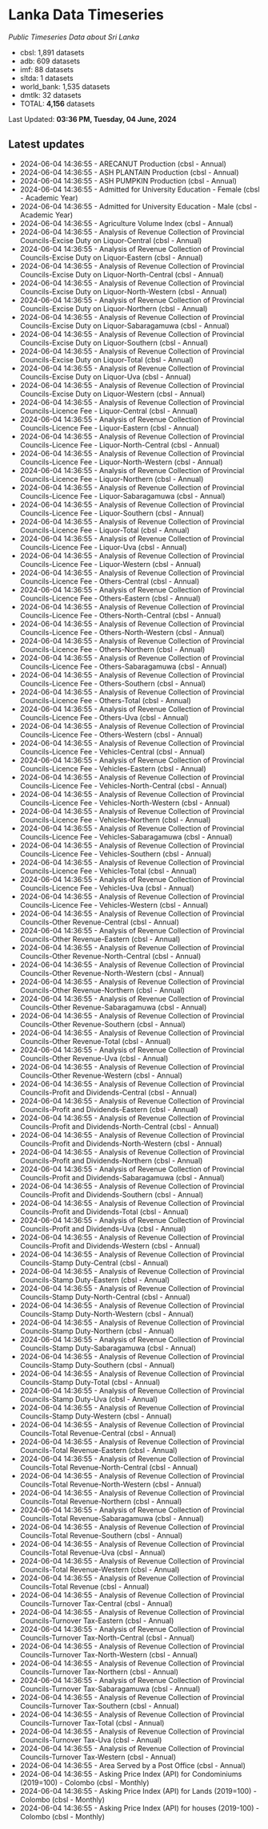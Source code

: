 # Lanka Data Timeseries
*Public Timeseries Data about Sri Lanka*

* cbsl: 1,891 datasets
* adb: 609 datasets
* imf: 88 datasets
* sltda: 1 datasets
* world_bank: 1,535 datasets
* dmtlk: 32 datasets
* TOTAL: **4,156** datasets

Last Updated: **03:36 PM, Tuesday, 04 June, 2024**

## Latest updates

* 2024-06-04 14:36:55 - ARECANUT Production (cbsl - Annual)
* 2024-06-04 14:36:55 - ASH PLANTAIN Production (cbsl - Annual)
* 2024-06-04 14:36:55 - ASH PUMPKIN Production (cbsl - Annual)
* 2024-06-04 14:36:55 - Admitted for University Education - Female (cbsl - Academic Year)
* 2024-06-04 14:36:55 - Admitted for University Education - Male (cbsl - Academic Year)
* 2024-06-04 14:36:55 - Agriculture Volume Index (cbsl - Annual)
* 2024-06-04 14:36:55 - Analysis of Revenue Collection of Provincial Councils-Excise Duty on Liquor-Central (cbsl - Annual)
* 2024-06-04 14:36:55 - Analysis of Revenue Collection of Provincial Councils-Excise Duty on Liquor-Eastern (cbsl - Annual)
* 2024-06-04 14:36:55 - Analysis of Revenue Collection of Provincial Councils-Excise Duty on Liquor-North-Central (cbsl - Annual)
* 2024-06-04 14:36:55 - Analysis of Revenue Collection of Provincial Councils-Excise Duty on Liquor-North-Western (cbsl - Annual)
* 2024-06-04 14:36:55 - Analysis of Revenue Collection of Provincial Councils-Excise Duty on Liquor-Northern (cbsl - Annual)
* 2024-06-04 14:36:55 - Analysis of Revenue Collection of Provincial Councils-Excise Duty on Liquor-Sabaragamuwa (cbsl - Annual)
* 2024-06-04 14:36:55 - Analysis of Revenue Collection of Provincial Councils-Excise Duty on Liquor-Southern (cbsl - Annual)
* 2024-06-04 14:36:55 - Analysis of Revenue Collection of Provincial Councils-Excise Duty on Liquor-Total (cbsl - Annual)
* 2024-06-04 14:36:55 - Analysis of Revenue Collection of Provincial Councils-Excise Duty on Liquor-Uva (cbsl - Annual)
* 2024-06-04 14:36:55 - Analysis of Revenue Collection of Provincial Councils-Excise Duty on Liquor-Western (cbsl - Annual)
* 2024-06-04 14:36:55 - Analysis of Revenue Collection of Provincial Councils-Licence Fee - Liquor-Central (cbsl - Annual)
* 2024-06-04 14:36:55 - Analysis of Revenue Collection of Provincial Councils-Licence Fee - Liquor-Eastern (cbsl - Annual)
* 2024-06-04 14:36:55 - Analysis of Revenue Collection of Provincial Councils-Licence Fee - Liquor-North-Central (cbsl - Annual)
* 2024-06-04 14:36:55 - Analysis of Revenue Collection of Provincial Councils-Licence Fee - Liquor-North-Western (cbsl - Annual)
* 2024-06-04 14:36:55 - Analysis of Revenue Collection of Provincial Councils-Licence Fee - Liquor-Northern (cbsl - Annual)
* 2024-06-04 14:36:55 - Analysis of Revenue Collection of Provincial Councils-Licence Fee - Liquor-Sabaragamuwa (cbsl - Annual)
* 2024-06-04 14:36:55 - Analysis of Revenue Collection of Provincial Councils-Licence Fee - Liquor-Southern (cbsl - Annual)
* 2024-06-04 14:36:55 - Analysis of Revenue Collection of Provincial Councils-Licence Fee - Liquor-Total (cbsl - Annual)
* 2024-06-04 14:36:55 - Analysis of Revenue Collection of Provincial Councils-Licence Fee - Liquor-Uva (cbsl - Annual)
* 2024-06-04 14:36:55 - Analysis of Revenue Collection of Provincial Councils-Licence Fee - Liquor-Western (cbsl - Annual)
* 2024-06-04 14:36:55 - Analysis of Revenue Collection of Provincial Councils-Licence Fee - Others-Central (cbsl - Annual)
* 2024-06-04 14:36:55 - Analysis of Revenue Collection of Provincial Councils-Licence Fee - Others-Eastern (cbsl - Annual)
* 2024-06-04 14:36:55 - Analysis of Revenue Collection of Provincial Councils-Licence Fee - Others-North-Central (cbsl - Annual)
* 2024-06-04 14:36:55 - Analysis of Revenue Collection of Provincial Councils-Licence Fee - Others-North-Western (cbsl - Annual)
* 2024-06-04 14:36:55 - Analysis of Revenue Collection of Provincial Councils-Licence Fee - Others-Northern (cbsl - Annual)
* 2024-06-04 14:36:55 - Analysis of Revenue Collection of Provincial Councils-Licence Fee - Others-Sabaragamuwa (cbsl - Annual)
* 2024-06-04 14:36:55 - Analysis of Revenue Collection of Provincial Councils-Licence Fee - Others-Southern (cbsl - Annual)
* 2024-06-04 14:36:55 - Analysis of Revenue Collection of Provincial Councils-Licence Fee - Others-Total (cbsl - Annual)
* 2024-06-04 14:36:55 - Analysis of Revenue Collection of Provincial Councils-Licence Fee - Others-Uva (cbsl - Annual)
* 2024-06-04 14:36:55 - Analysis of Revenue Collection of Provincial Councils-Licence Fee - Others-Western (cbsl - Annual)
* 2024-06-04 14:36:55 - Analysis of Revenue Collection of Provincial Councils-Licence Fee - Vehicles-Central (cbsl - Annual)
* 2024-06-04 14:36:55 - Analysis of Revenue Collection of Provincial Councils-Licence Fee - Vehicles-Eastern (cbsl - Annual)
* 2024-06-04 14:36:55 - Analysis of Revenue Collection of Provincial Councils-Licence Fee - Vehicles-North-Central (cbsl - Annual)
* 2024-06-04 14:36:55 - Analysis of Revenue Collection of Provincial Councils-Licence Fee - Vehicles-North-Western (cbsl - Annual)
* 2024-06-04 14:36:55 - Analysis of Revenue Collection of Provincial Councils-Licence Fee - Vehicles-Northern (cbsl - Annual)
* 2024-06-04 14:36:55 - Analysis of Revenue Collection of Provincial Councils-Licence Fee - Vehicles-Sabaragamuwa (cbsl - Annual)
* 2024-06-04 14:36:55 - Analysis of Revenue Collection of Provincial Councils-Licence Fee - Vehicles-Southern (cbsl - Annual)
* 2024-06-04 14:36:55 - Analysis of Revenue Collection of Provincial Councils-Licence Fee - Vehicles-Total (cbsl - Annual)
* 2024-06-04 14:36:55 - Analysis of Revenue Collection of Provincial Councils-Licence Fee - Vehicles-Uva (cbsl - Annual)
* 2024-06-04 14:36:55 - Analysis of Revenue Collection of Provincial Councils-Licence Fee - Vehicles-Western (cbsl - Annual)
* 2024-06-04 14:36:55 - Analysis of Revenue Collection of Provincial Councils-Other Revenue-Central (cbsl - Annual)
* 2024-06-04 14:36:55 - Analysis of Revenue Collection of Provincial Councils-Other Revenue-Eastern (cbsl - Annual)
* 2024-06-04 14:36:55 - Analysis of Revenue Collection of Provincial Councils-Other Revenue-North-Central (cbsl - Annual)
* 2024-06-04 14:36:55 - Analysis of Revenue Collection of Provincial Councils-Other Revenue-North-Western (cbsl - Annual)
* 2024-06-04 14:36:55 - Analysis of Revenue Collection of Provincial Councils-Other Revenue-Northern (cbsl - Annual)
* 2024-06-04 14:36:55 - Analysis of Revenue Collection of Provincial Councils-Other Revenue-Sabaragamuwa (cbsl - Annual)
* 2024-06-04 14:36:55 - Analysis of Revenue Collection of Provincial Councils-Other Revenue-Southern (cbsl - Annual)
* 2024-06-04 14:36:55 - Analysis of Revenue Collection of Provincial Councils-Other Revenue-Total (cbsl - Annual)
* 2024-06-04 14:36:55 - Analysis of Revenue Collection of Provincial Councils-Other Revenue-Uva (cbsl - Annual)
* 2024-06-04 14:36:55 - Analysis of Revenue Collection of Provincial Councils-Other Revenue-Western (cbsl - Annual)
* 2024-06-04 14:36:55 - Analysis of Revenue Collection of Provincial Councils-Profit and Dividends-Central (cbsl - Annual)
* 2024-06-04 14:36:55 - Analysis of Revenue Collection of Provincial Councils-Profit and Dividends-Eastern (cbsl - Annual)
* 2024-06-04 14:36:55 - Analysis of Revenue Collection of Provincial Councils-Profit and Dividends-North-Central (cbsl - Annual)
* 2024-06-04 14:36:55 - Analysis of Revenue Collection of Provincial Councils-Profit and Dividends-North-Western (cbsl - Annual)
* 2024-06-04 14:36:55 - Analysis of Revenue Collection of Provincial Councils-Profit and Dividends-Northern (cbsl - Annual)
* 2024-06-04 14:36:55 - Analysis of Revenue Collection of Provincial Councils-Profit and Dividends-Sabaragamuwa (cbsl - Annual)
* 2024-06-04 14:36:55 - Analysis of Revenue Collection of Provincial Councils-Profit and Dividends-Southern (cbsl - Annual)
* 2024-06-04 14:36:55 - Analysis of Revenue Collection of Provincial Councils-Profit and Dividends-Total (cbsl - Annual)
* 2024-06-04 14:36:55 - Analysis of Revenue Collection of Provincial Councils-Profit and Dividends-Uva (cbsl - Annual)
* 2024-06-04 14:36:55 - Analysis of Revenue Collection of Provincial Councils-Profit and Dividends-Western (cbsl - Annual)
* 2024-06-04 14:36:55 - Analysis of Revenue Collection of Provincial Councils-Stamp Duty-Central (cbsl - Annual)
* 2024-06-04 14:36:55 - Analysis of Revenue Collection of Provincial Councils-Stamp Duty-Eastern (cbsl - Annual)
* 2024-06-04 14:36:55 - Analysis of Revenue Collection of Provincial Councils-Stamp Duty-North-Central (cbsl - Annual)
* 2024-06-04 14:36:55 - Analysis of Revenue Collection of Provincial Councils-Stamp Duty-North-Western (cbsl - Annual)
* 2024-06-04 14:36:55 - Analysis of Revenue Collection of Provincial Councils-Stamp Duty-Northern (cbsl - Annual)
* 2024-06-04 14:36:55 - Analysis of Revenue Collection of Provincial Councils-Stamp Duty-Sabaragamuwa (cbsl - Annual)
* 2024-06-04 14:36:55 - Analysis of Revenue Collection of Provincial Councils-Stamp Duty-Southern (cbsl - Annual)
* 2024-06-04 14:36:55 - Analysis of Revenue Collection of Provincial Councils-Stamp Duty-Total (cbsl - Annual)
* 2024-06-04 14:36:55 - Analysis of Revenue Collection of Provincial Councils-Stamp Duty-Uva (cbsl - Annual)
* 2024-06-04 14:36:55 - Analysis of Revenue Collection of Provincial Councils-Stamp Duty-Western (cbsl - Annual)
* 2024-06-04 14:36:55 - Analysis of Revenue Collection of Provincial Councils-Total Revenue-Central (cbsl - Annual)
* 2024-06-04 14:36:55 - Analysis of Revenue Collection of Provincial Councils-Total Revenue-Eastern (cbsl - Annual)
* 2024-06-04 14:36:55 - Analysis of Revenue Collection of Provincial Councils-Total Revenue-North-Central (cbsl - Annual)
* 2024-06-04 14:36:55 - Analysis of Revenue Collection of Provincial Councils-Total Revenue-North-Western (cbsl - Annual)
* 2024-06-04 14:36:55 - Analysis of Revenue Collection of Provincial Councils-Total Revenue-Northern (cbsl - Annual)
* 2024-06-04 14:36:55 - Analysis of Revenue Collection of Provincial Councils-Total Revenue-Sabaragamuwa (cbsl - Annual)
* 2024-06-04 14:36:55 - Analysis of Revenue Collection of Provincial Councils-Total Revenue-Southern (cbsl - Annual)
* 2024-06-04 14:36:55 - Analysis of Revenue Collection of Provincial Councils-Total Revenue-Uva (cbsl - Annual)
* 2024-06-04 14:36:55 - Analysis of Revenue Collection of Provincial Councils-Total Revenue-Western (cbsl - Annual)
* 2024-06-04 14:36:55 - Analysis of Revenue Collection of Provincial Councils-Total Revenue (cbsl - Annual)
* 2024-06-04 14:36:55 - Analysis of Revenue Collection of Provincial Councils-Turnover Tax-Central (cbsl - Annual)
* 2024-06-04 14:36:55 - Analysis of Revenue Collection of Provincial Councils-Turnover Tax-Eastern (cbsl - Annual)
* 2024-06-04 14:36:55 - Analysis of Revenue Collection of Provincial Councils-Turnover Tax-North-Central (cbsl - Annual)
* 2024-06-04 14:36:55 - Analysis of Revenue Collection of Provincial Councils-Turnover Tax-North-Western (cbsl - Annual)
* 2024-06-04 14:36:55 - Analysis of Revenue Collection of Provincial Councils-Turnover Tax-Northern (cbsl - Annual)
* 2024-06-04 14:36:55 - Analysis of Revenue Collection of Provincial Councils-Turnover Tax-Sabaragamuwa (cbsl - Annual)
* 2024-06-04 14:36:55 - Analysis of Revenue Collection of Provincial Councils-Turnover Tax-Southern (cbsl - Annual)
* 2024-06-04 14:36:55 - Analysis of Revenue Collection of Provincial Councils-Turnover Tax-Total (cbsl - Annual)
* 2024-06-04 14:36:55 - Analysis of Revenue Collection of Provincial Councils-Turnover Tax-Uva (cbsl - Annual)
* 2024-06-04 14:36:55 - Analysis of Revenue Collection of Provincial Councils-Turnover Tax-Western (cbsl - Annual)
* 2024-06-04 14:36:55 - Area Served by a Post Office (cbsl - Annual)
* 2024-06-04 14:36:55 - Asking Price Index (API) for Condominiums (2019=100) - Colombo (cbsl - Monthly)
* 2024-06-04 14:36:55 - Asking Price Index (API) for Lands (2019=100) - Colombo (cbsl - Monthly)
* 2024-06-04 14:36:55 - Asking Price Index (API) for houses (2019-100) - Colombo (cbsl - Monthly)